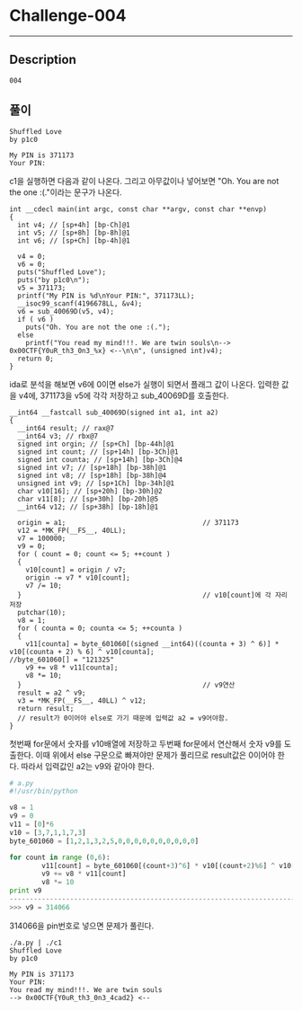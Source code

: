Challenge-004
======================

-----------------
## Description
```
004
```

## 풀이
```
Shuffled Love
by p1c0

My PIN is 371173
Your PIN:
```
c1을 실행하면 다음과 같이 나온다. 그리고 아무값이나 넣어보면 "Oh. You are not the one :(."이라는 문구가 나온다.
```
int __cdecl main(int argc, const char **argv, const char **envp)
{
  int v4; // [sp+4h] [bp-Ch]@1
  int v5; // [sp+8h] [bp-8h]@1
  int v6; // [sp+Ch] [bp-4h]@1

  v4 = 0;
  v6 = 0;
  puts("Shuffled Love");
  puts("by p1c0\n");
  v5 = 371173;
  printf("My PIN is %d\nYour PIN:", 371173LL);
  __isoc99_scanf(4196678LL, &v4);
  v6 = sub_40069D(v5, v4);
  if ( v6 )
    puts("Oh. You are not the one :(.");
  else
    printf("You read my mind!!!. We are twin souls\n--> 0x00CTF{Y0uR_th3_0n3_%x} <--\n\n", (unsigned int)v4);
  return 0;
}
```

ida로 분석을 해보면 v6에 0이면 else가 실행이 되면서 플래그 값이 나온다. 입력한 값을 v4에, 371173을 v5에 각각 저장하고 sub_40069D를 호출한다.
```
__int64 __fastcall sub_40069D(signed int a1, int a2)
{
  __int64 result; // rax@7
  __int64 v3; // rbx@7
  signed int orgin; // [sp+Ch] [bp-44h]@1
  signed int count; // [sp+14h] [bp-3Ch]@1
  signed int counta; // [sp+14h] [bp-3Ch]@4
  signed int v7; // [sp+18h] [bp-38h]@1
  signed int v8; // [sp+18h] [bp-38h]@4
  unsigned int v9; // [sp+1Ch] [bp-34h]@1
  char v10[16]; // [sp+20h] [bp-30h]@2
  char v11[8]; // [sp+30h] [bp-20h]@5
  __int64 v12; // [sp+38h] [bp-18h]@1

  origin = a1;									// 371173
  v12 = *MK_FP(__FS__, 40LL);
  v7 = 100000;
  v9 = 0;
  for ( count = 0; count <= 5; ++count )
  {
    v10[count] = origin / v7;
    origin -= v7 * v10[count];
    v7 /= 10;
  }												// v10[count]에 각 자리 저장
  putchar(10);
  v8 = 1;
  for ( counta = 0; counta <= 5; ++counta )
  {
    v11[counta] = byte_601060[(signed __int64)((counta + 3) ^ 6)] * v10[(counta + 2) % 6] ^ v10[counta];							//byte_601060[] = "121325"
    v9 += v8 * v11[counta];
    v8 *= 10;
  }												// v9연산
  result = a2 ^ v9;
  v3 = *MK_FP(__FS__, 40LL) ^ v12;
  return result;
  // result가 0이어야 else로 가기 때문에 입력값 a2 = v9어야함.
}
```
첫번째 for문에서 숫자를 v10배열에 저장하고 두번째 for문에서 연산해서 숫자 v9를 도출한다.
이때 위에서 else 구문으로 빠져야만 문제가 풀리므로 result값은 0이어야 한다. 따라서 입력값인 a2는 v9와 같아야 한다.

```python
# a.py
#!/usr/bin/python

v8 = 1
v9 = 0
v11 = [0]*6
v10 = [3,7,1,1,7,3]
byte_601060 = [1,2,1,3,2,5,0,0,0,0,0,0,0,0,0,0]

for count in range (0,6):
        v11[count] = byte_601060[(count+3)^6] * v10[(count+2)%6] ^ v10[count]
        v9 += v8 * v11[count]
        v8 *= 10
print v9
--------------------------------------------------------------------------
>>> v9 = 314066
```
314066을 pin번호로 넣으면 문제가 풀린다.
```
./a.py | ./c1
Shuffled Love
by p1c0

My PIN is 371173
Your PIN:
You read my mind!!!. We are twin souls
--> 0x00CTF{Y0uR_th3_0n3_4cad2} <--
```

